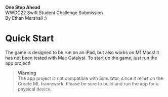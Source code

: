 **One Step Ahead**<br>
WWDC22 Swift Student Challenge Submission<br>
By Ethan Marshall :)

# Quick Start
The game is designed to be run on an iPad, but also works on M1 Macs! It has not been tested with Mac Catalyst. To start up the game, just run the app project!

> **Warning**<br>
> The app project is not compatible with Simulator, since it relies on the Create ML framework. Please be sure to build and run the app for a physical device.
